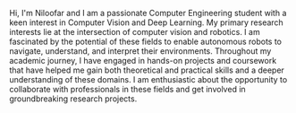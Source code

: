 Hi, I'm Niloofar and I am a passionate Computer Engineering student with a keen interest in Computer Vision and Deep Learning. 
My primary research interests lie at the intersection of computer vision and robotics. I am fascinated by the potential of these fields to enable autonomous robots to navigate, understand, and interpret their environments. Throughout my academic journey, I have engaged in hands-on projects and coursework that have helped me gain both theoretical and practical skills and a deeper understanding of these domains.
I am enthusiastic about the opportunity to collaborate with professionals in these fields and get involved in groundbreaking research projects.

<!---
NiloofarAZAD/NiloofarAZAD is a ✨ special ✨ repository because its `README.md` (this file) appears on your GitHub profile.
You can click the Preview link to take a look at your changes.
--->
